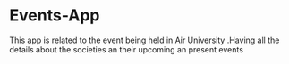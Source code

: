 # Events-App
This app is related to the event being held in Air University .Having all the details about the societies an their upcoming an present events

